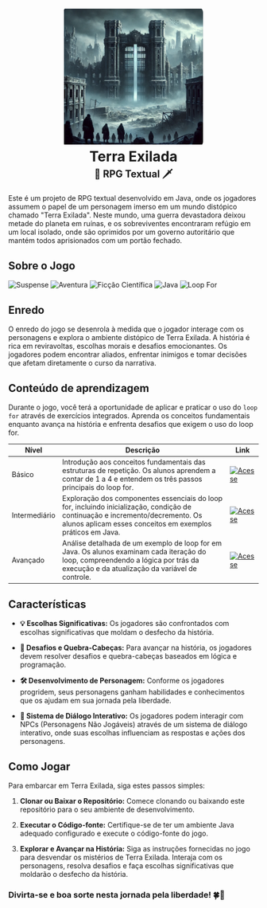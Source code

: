 <h1 align="center">
  <br />
  <img
    img src="imagens/terraExilada.png"
    alt="Terra Exilada"
    width="280"
  />
  <br />
  <b>Terra Exilada</b>
  <br />
  <sub
    ><sup><b>🎲 RPG Textual 🗡️</b></sup></sub
  >
  <br />
</h1>

Este é um projeto de RPG textual desenvolvido em Java, onde os jogadores assumem o papel de um personagem imerso em um mundo distópico chamado "Terra Exilada". 
Neste mundo, uma guerra devastadora deixou metade do planeta em ruínas, e os sobreviventes encontraram refúgio em um local isolado, onde são oprimidos por um 
governo autoritário que mantém todos aprisionados com um portão fechado.


## Sobre o Jogo 
![Suspense](https://img.shields.io/badge/Suspense%20-ADD8E6?style=for-the-badge&labelColor=000000)
![Aventura](https://img.shields.io/badge/Aventura-90EE90?style=for-the-badge&labelColor=1877F2)
![Ficção Científica](https://img.shields.io/badge/Fic%C3%A7%C3%A3o%20Cient%C3%ADfica-FFFACD?style=for-the-badge&labelColor=000000)
![Java](https://img.shields.io/badge/Java-90EE90?style=for-the-badge&labelColor=1877F2)
![Loop For](https://img.shields.io/badge/Loop%20For-ADD8E6?style=for-the-badge&labelColor=000000)







##  Enredo
O enredo do jogo se desenrola à medida que o jogador interage com os personagens e explora o ambiente distópico de Terra Exilada. A história é rica em reviravoltas,
escolhas morais e desafios emocionantes. Os jogadores podem encontrar aliados, enfrentar inimigos e tomar decisões que afetam diretamente o curso da narrativa.


## Conteúdo de aprendizagem 
 Durante o jogo, você terá a oportunidade de aplicar e praticar o uso do `loop for` através de exercícios integrados. Aprenda os conceitos fundamentais enquanto avança na história e enfrenta desafios que exigem o uso do loop for.


| Nível         | Descrição                                                                                                                         | Link                                                                                                      |
|---------------|-----------------------------------------------------------------------------------------------------------------------------------|-----------------------------------------------------------------------------------------------------------|
| Básico        | Introdução aos conceitos fundamentais das estruturas de repetição. Os alunos aprendem a contar de 1 a 4 e entendem os três passos principais do loop for.  | [![Acesse](https://img.shields.io/badge/Acesse-ADD8E6?style=for-the-badge&labelColor=000000&logoWidth=25)](https://mega.nz/file/EH1CzSLD#KaThOiB5DsSRpmE2kBG9ZpY9l3q0hrV5fv5rYPN_J9A)               |
| Intermediário | Exploração dos componentes essenciais do loop for, incluindo inicialização, condição de continuação e incremento/decremento. Os alunos aplicam esses conceitos em exemplos práticos em Java. | [![Acesse](https://img.shields.io/badge/Acesse-ADD8E6?style=for-the-badge&labelColor=000000&logoWidth=25)](https://mega.nz/file/UaVmyCib#c5rqbHuyYOCnzFt3Z3f6MQkpcSCLBaivHB_vCSNsUck)     |
| Avançado      | Análise detalhada de um exemplo de loop for em Java. Os alunos examinam cada iteração do loop, compreendendo a lógica por trás da execução e da atualização da variável de controle. | [![Acesse](https://img.shields.io/badge/Acesse-ADD8E6?style=for-the-badge&labelColor=000000&logoWidth=25)](https://mega.nz/file/RaEjGZqS#hIFI1AmnZV7fx3KPANAP4ItCsT3rWmWas9eM8CVul6c)             |


## Características
- **💡 Escolhas Significativas:** Os jogadores são confrontados com escolhas significativas que moldam o desfecho da história.

- **🧩 Desafios e Quebra-Cabeças:** Para avançar na história, os jogadores devem resolver desafios e quebra-cabeças baseados em lógica e programação.

- **🛠️ Desenvolvimento de Personagem:** Conforme os jogadores progridem, seus personagens ganham habilidades e conhecimentos que os ajudam em sua jornada pela liberdade.

- **💬 Sistema de Diálogo Interativo:** Os jogadores podem interagir com NPCs (Personagens Não Jogáveis) através de um sistema de diálogo interativo, onde suas escolhas influenciam as respostas e ações dos personagens.


## Como Jogar 
Para embarcar em Terra Exilada, siga estes passos simples:

1. **Clonar ou Baixar o Repositório:** Comece clonando ou baixando este repositório para o seu ambiente de desenvolvimento.
   
2. **Executar o Código-fonte:** Certifique-se de ter um ambiente Java adequado configurado e execute o código-fonte do jogo.

3. **Explorar e Avançar na História:** Siga as instruções fornecidas no jogo para desvendar os mistérios de Terra Exilada. Interaja com os personagens, resolva desafios e faça escolhas significativas que moldarão o desfecho da história.

###  Divirta-se e boa sorte nesta jornada pela liberdade! 🍀🚀

